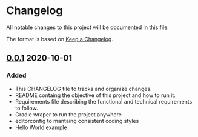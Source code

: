 # Changelog
All notable changes to this project will be documented in this file.

The format is based on [Keep a Changelog](https://keepachangelog.com/en/1.0.0/).

## [0.0.1] 2020-10-01
### Added

- This CHANGELOG file to tracks and organize changes.
- README containg the objective of this project and how to run it.
- Requirements file describing the functional and technical requirements to follow.
- Gradle wraper to run the project anywhere
- editorconfig to mantaing consistent coding styles
- Hello World example

[Unreleased]: https://github.com/janainascal/Lottery/compare/v0.0.1...HEAD
[0.0.2]: https://github.com/janainascal/Lottery/compare/v0.0.1...v0.0.2
[0.0.1]: https://github.com/janainascal/Lottery/releases/tag/v0.0.1
